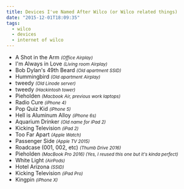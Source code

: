 ```yaml
---
title: Devices I've Named After Wilco (or Wilco related things)
date: "2015-12-01T18:09:35"
tags:
  - wilco
  - devices
  - internet of wilco
---
```


- A Shot in the Arm <small>_(Office Airplay)_</small>
- I'm Always in Love <small>_(Living room Airplay)_</small>
- Bob Dylan's 49th Beard <small>_(Old apartment SSID)_</small>
- Hummingbird <small>_(Old apartment Airplay)_</small>
- tweedy <small>_(Old Linode server)_</small>
- tweedy <small>_(Hackintosh tower)_</small>
- Pieholden <small>_(Macbook Air, previous work laptops)_</small>
- Radio Cure <small>_(iPhone 4)_</small>
- Pop Quiz Kid <small>_(iPhone 5)_</small>
- Hell is Aluminum Alloy <small>_(iPhone 6s)_</small>
- Aquarium Drinker <small>_(Old name for iPad 2)_</small>
- Kicking Television <small>_(iPad 2)_</small>
- Too Far Apart <small>_(Apple Watch)_</small>
- Passenger Side <small>_(Apple TV 2015)_</small>
- Roadcase (001, 002, etc) <small>_(Thumb Drive 2016)_</small>
- Pieholden <small>_(MacBook Pro 2016) (Yes, I reused this one but it's kinda perfect)_</small>
- White Light <small>_(AirPods)_</small>
- Hotel Arizona <small>_(SSID)_</small>
- Kicking Television <small>_(iPad Pro)_</small>
- Kingpin <small>_(iPhone X)_</small>
